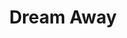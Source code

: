 ---
sw-collection-id: dream-away
sw-collection-name: &title Dream Away
sw-collection-cover: magnificent

layout: collection
customTitle: *title
title: *title
description: Специална селекция от луксозни бутикови рокли в бохо, винтидж и ръстик стил
permalink: /collections/dream-away
---